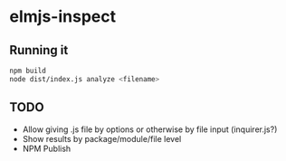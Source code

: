 # elmjs-inspect

## Running it

```sh
npm build
node dist/index.js analyze <filename>
```

## TODO

-   Allow giving .js file by options or otherwise by file input (inquirer.js?)
-   Show results by package/module/file level
-   NPM Publish
